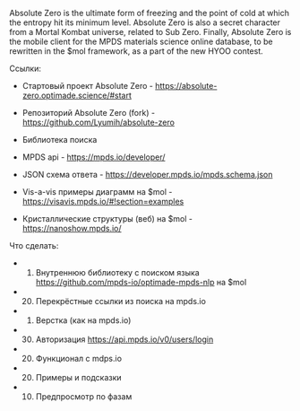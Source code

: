 Absolute Zero is the ultimate form of freezing and the point of cold at which the entropy hit its minimum level. Absolute Zero is also a secret character from a Mortal Kombat universe, related to Sub Zero. Finally, Absolute Zero is the mobile client for the MPDS materials science online database, to be rewritten in the $mol framework, as a part of the new HYOO contest.


Ссылки:
- Стартовый проект Absolute Zero - https://absolute-zero.optimade.science/#start
- Репозиторий Absolute Zero (fork) - https://github.com/Lyumih/absolute-zero
- Библиотека поиска

- MPDS api - https://mpds.io/developer/
- JSON схема ответа - https://developer.mpds.io/mpds.schema.json
- Vis-a-vis примеры диаграмм на $mol - https://visavis.mpds.io/#!section=examples
- Кристаллические структуры (веб) на $mol - https://nanoshow.mpds.io/


Что сделать:
- 1. Внутреннюю библиотеку с поиском языка https://github.com/mpds-io/optimade-mpds-nlp на $mol
- 20. Перекрёстные ссылки из поиска на mpds.io
- 1. Верстка (как на mpds.io)
- 30. Авторизация https://api.mpds.io/v0/users/login
- 20. Функционал с mdps.io
- 20. Примеры и подсказки
- 10. Предпросмотр по фазам

